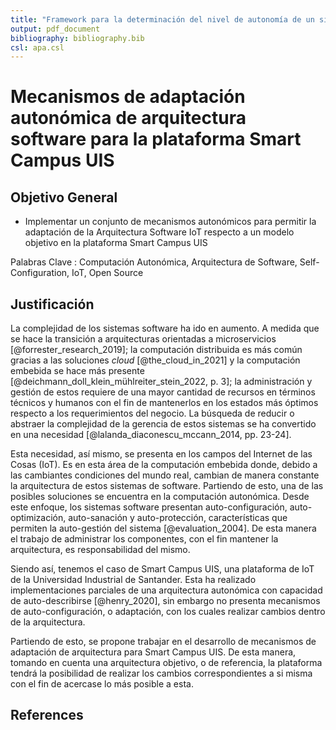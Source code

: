 ```yaml
---
title: "Framework para la determinación del nivel de autonomía de un sistema software"
output: pdf_document
bibliography: bibliography.bib
csl: apa.csl
---
```


# Mecanismos de adaptación autonómica de arquitectura software para la plataforma Smart Campus UIS

## Objetivo General

-   Implementar un conjunto de mecanismos autonómicos para permitir la adaptación de la Arquitectura Software IoT respecto a un modelo objetivo en la plataforma Smart Campus UIS

Palabras Clave
: Computación Autonómica, Arquitectura de Software, Self-Configuration, IoT, Open Source

## Justificación

La complejidad de los sistemas software ha ido en aumento. A medida que se hace la transición a arquitecturas orientadas a microservicios [@forrester_research_2019]; la computación distribuida es más común gracias a las soluciones _cloud_ [@the_cloud_in_2021] y la computación embebida se hace más presente [@deichmann_doll_klein_mühlreiter_stein_2022, p. 3]; la administración y gestión de estos requiere de una mayor cantidad de recursos en términos técnicos y humanos con el fin de mantenerlos en los estados más óptimos respecto a los requerimientos del negocio. La búsqueda de reducir o abstraer la complejidad de la gerencia de estos sistemas se ha convertido en una necesidad [@lalanda_diaconescu_mccann_2014, pp. 23-24].

Esta necesidad, así mismo, se presenta en los campos del Internet de las Cosas (IoT). Es en esta área de la computación embebida donde, debido a las cambiantes condiciones del mundo real, cambian de manera constante la arquitectura de estos sistemas de software. Partiendo de esto, una de las posibles soluciones se encuentra en la computación autonómica. Desde este enfoque, los sistemas software presentan auto-configuración, auto-optimización, auto-sanación y auto-protección, características que permiten la auto-gestión del sistema [@evaluation_2004]. De esta manera el trabajo de administrar los componentes, con el fin mantener la arquitectura, es responsabilidad del mismo.

Siendo así, tenemos el caso de Smart Campus UIS, una plataforma de IoT de la Universidad Industrial de Santander. Esta ha realizado implementaciones parciales de una arquitectura autonómica con capacidad de auto-describirse [@henry_2020], sin embargo no presenta mecanismos de auto-configuración, o adaptación, con los cuales realizar cambios dentro de la arquitectura.

Partiendo de esto, se propone trabajar en el desarrollo de mecanismos de adaptación de arquitectura para Smart Campus UIS. De esta manera, tomando en cuenta una arquitectura objetivo, o de referencia, la plataforma tendrá la posibilidad de realizar los cambios correspondientes a si misma con el fin de acercase lo más posible a esta.

<div style="page-break-after: always;"></div>

## References
